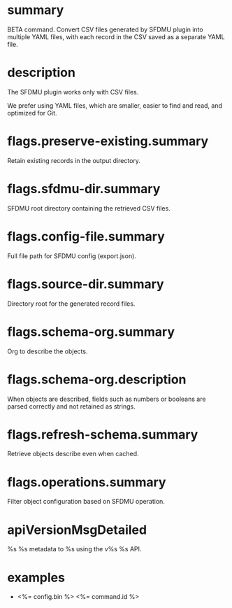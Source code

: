 # summary

BETA command. Convert CSV files generated by SFDMU plugin into multiple YAML files, with each record in the CSV saved as a separate YAML file.

# description

The SFDMU plugin works only with CSV files.

We prefer using YAML files, which are smaller, easier to find and read, and optimized for Git.

# flags.preserve-existing.summary

Retain existing records in the output directory.

# flags.sfdmu-dir.summary

SFDMU root directory containing the retrieved CSV files.

# flags.config-file.summary

Full file path for SFDMU config (export.json).

# flags.source-dir.summary

Directory root for the generated record files.

# flags.schema-org.summary

Org to describe the objects.

# flags.schema-org.description

When objects are described, fields such as numbers or booleans are parsed correctly and not retained as strings.

# flags.refresh-schema.summary

Retrieve objects describe even when cached.

# flags.operations.summary

Filter object configuration based on SFDMU operation.

# apiVersionMsgDetailed

%s %s metadata to %s using the v%s %s API.

# examples

- <%= config.bin %> <%= command.id %>
